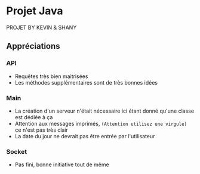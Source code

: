 # Projet Java

PROJET BY KEVIN & SHANY

## Appréciations

### API

- Requêtes très bien maitrisées
- Les méthodes supplémentaires sont de très bonnes idées

### Main

- La création d'un serveur n'était nécessaire ici étant donné qu'une classe est dédiée à ça
- Attention aux messages imprimés, `(Attention utilisez une virgule)` ce n'est pas très clair
- La date du jour ne devrait pas être entrée par l'utilisateur

### Socket

- Pas fini, bonne initiative tout de même
